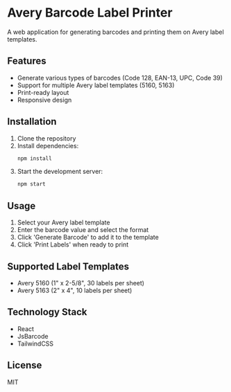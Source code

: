 # Avery Barcode Label Printer

A web application for generating barcodes and printing them on Avery label templates.

## Features

- Generate various types of barcodes (Code 128, EAN-13, UPC, Code 39)
- Support for multiple Avery label templates (5160, 5163)
- Print-ready layout
- Responsive design

## Installation

1. Clone the repository
2. Install dependencies:
   ```bash
   npm install
   ```
3. Start the development server:
   ```bash
   npm start
   ```

## Usage

1. Select your Avery label template
2. Enter the barcode value and select the format
3. Click 'Generate Barcode' to add it to the template
4. Click 'Print Labels' when ready to print

## Supported Label Templates

- Avery 5160 (1" x 2-5/8", 30 labels per sheet)
- Avery 5163 (2" x 4", 10 labels per sheet)

## Technology Stack

- React
- JsBarcode
- TailwindCSS

## License

MIT